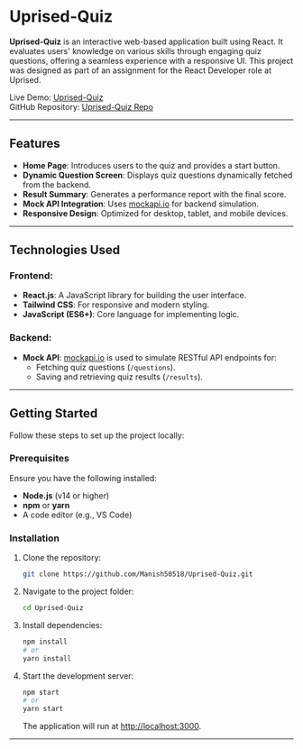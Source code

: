 # Uprised-Quiz

**Uprised-Quiz** is an interactive web-based application built using React. It evaluates users' knowledge on various skills through engaging quiz questions, offering a seamless experience with a responsive UI. This project was designed as part of an assignment for the React Developer role at Uprised.

Live Demo: [Uprised-Quiz](https://uprised-quiz.vercel.app/)  
GitHub Repository: [Uprised-Quiz Repo](https://github.com/Manish50518/Uprised-Quiz)

---

## Features

- **Home Page**: Introduces users to the quiz and provides a start button.
- **Dynamic Question Screen**: Displays quiz questions dynamically fetched from the backend.
- **Result Summary**: Generates a performance report with the final score.
- **Mock API Integration**: Uses [mockapi.io](https://mockapi.io/) for backend simulation.
- **Responsive Design**: Optimized for desktop, tablet, and mobile devices.

---

## Technologies Used

### Frontend:
- **React.js**: A JavaScript library for building the user interface.
- **Tailwind CSS**: For responsive and modern styling.
- **JavaScript (ES6+)**: Core language for implementing logic.

### Backend:
- **Mock API**: [mockapi.io](https://mockapi.io) is used to simulate RESTful API endpoints for:
  - Fetching quiz questions (`/questions`).
  - Saving and retrieving quiz results (`/results`).

---

## Getting Started

Follow these steps to set up the project locally:

### Prerequisites
Ensure you have the following installed:
- **Node.js** (v14 or higher)
- **npm** or **yarn**
- A code editor (e.g., VS Code)

### Installation
1. Clone the repository:
   ```bash
   git clone https://github.com/Manish50518/Uprised-Quiz.git
   ```

2. Navigate to the project folder:
   ```bash
   cd Uprised-Quiz
   ```

3. Install dependencies:
   ```bash
   npm install
   # or
   yarn install
   ```

4. Start the development server:
   ```bash
   npm start
   # or
   yarn start
   ```

   The application will run at [http://localhost:3000](http://localhost:3000).

---
